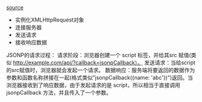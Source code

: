 [source](http://ghmagical.com/article/page/id/AASiankfBJWp)

- 实例化XMLHttpRequest对象
- 连接服务器
- 发送请求
- 接收响应数据

JSONP的请求过程：
请求阶段：浏览器创建一个 script 标签，并给其src 赋值(类似 http://example.com/api/?callback=jsonpCallback）。
发送请求：当给script的src赋值时，浏览器就会发起一个请求。
数据响应：服务端将要返回的数据作为参数和函数名称拼接在一起(格式类似”jsonpCallback({name: 'abc'})”)返回。当浏览器接收到了响应数据，由于发起请求的是 script，所以相当于直接调用 jsonpCallback 方法，并且传入了一个参数。
